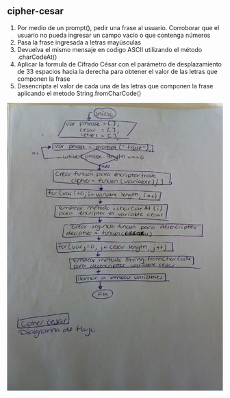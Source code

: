 ## cipher-cesar

1. Por medio de un prompt(), pedir una frase al usuario. Corroborar que el usuario no pueda ingresar un campo vacío o que contenga números
2. Pasa la frase ingresada a letras mayúsculas
3. Devuelva el mismo mensaje en codigo ASCII utilizando el método .charCodeAt()
4. Aplicar la formula de Cifrado César con el parámetro de desplazamiento de 33 espacios hacia la derecha para obtener el valor de las letras que componen la frase
5. Desencripta el valor de cada una de las letras que componen la frase aplicando el metodo String.fromCharCode()

![Diagrama de flujo cipher-cesar](./assets/images/cipher-cesar.jpeg)
